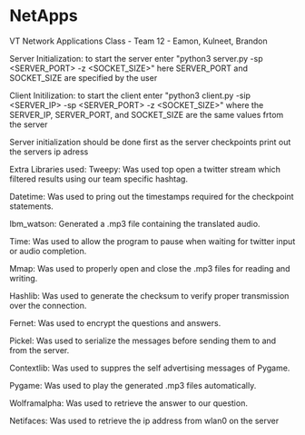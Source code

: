 # NetApps
VT Network Applications Class - Team 12 - Eamon, Kulneet, Brandon

Server Initialization: to start the server enter "python3 server.py -sp <SERVER_PORT> -z <SOCKET_SIZE>" here SERVER_PORT and SOCKET_SIZE are specified by the user

Client Initilization: to start the client enter "python3 client.py -sip <SERVER_IP> -sp <SERVER_PORT> -z <SOCKET_SIZE>" where the SERVER_IP, SERVER_PORT, and SOCKET_SIZE are the same values frtom the server

Server initialization should be done first as the server checkpoints print out the servers ip adress

Extra Libraries used:
Tweepy: Was used top open a twitter stream which filtered results using our team specific hashtag.

Datetime: Was used to pring out the timestamps required for the checkpoint statements.

Ibm_watson: Generated a .mp3 file containing the translated audio.

Time: Was used to allow the program to pause when waiting for twitter input or audio completion.

Mmap: Was used to properly open and close the .mp3 files for reading and writing.

Hashlib: Was used to generate the checksum to verify proper transmission over the connection.

Fernet: Was used to encrypt the questions and answers.

Pickel: Was used to serialize the messages before sending them to and from the server.

Contextlib: Was used to suppres the self advertising messages of Pygame.

Pygame: Was used to play the generated .mp3 files automatically.

Wolframalpha: Was used to retrieve the answer to our question.

Netifaces: Was used to retrieve the ip address from wlan0 on the server
